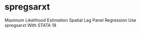 # spregsarxt
Maximum Likelihood Estimation Spatial Lag Panel Regression Use spregsarxt With STATA 18
